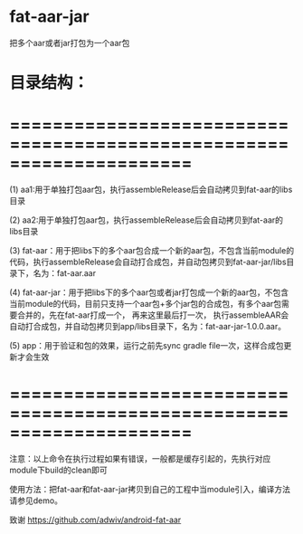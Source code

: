 # fat-aar-jar
把多个aar或者jar打包为一个aar包

目录结构：
=====================================================================
=====================================================================
=====================================================================

(1) aa1:用于单独打包aar包，执行assembleRelease后会自动拷贝到fat-aar的libs目录

(2) aa2:用于单独打包aar包，执行assembleRelease后会自动拷贝到fat-aar的libs目录

(3) fat-aar：用于把libs下的多个aar包合成一个新的aar包，不包含当前module的代码，执行assembleRelease会自动打合成包，并自动包拷贝到fat-aar-jar/libs目录下，名为：fat-aar.aar

(4) fat-aar-jar：用于把libs下的多个aar包或者jar打包成一个新的aar包，不包含当前module的代码，目前只支持一个aar包+多个jar包的合成包，有多个aar包需要合并的，先在fat-aar打成一个， 再来这里最后打一次， 执行assembleAAR会自动打合成包，并自动包拷贝到app/libs目录下，名为：fat-aar-jar-1.0.0.aar。

(5) app：用于验证和包的效果，运行之前先sync gradle file一次，这样合成包更新才会生效


=====================================================================
=====================================================================
注意：以上命令在执行过程如果有错误，一般都是缓存引起的，先执行对应module下build的clean即可

使用方法：把fat-aar和fat-aar-jar拷贝到自己的工程中当module引入，编译方法请参见demo。


致谢
https://github.com/adwiv/android-fat-aar






